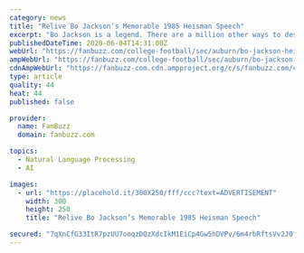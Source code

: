 ```yaml
---
category: news
title: "Relive Bo Jackson’s Memorable 1985 Heisman Speech"
excerpt: "Bo Jackson is a legend. There are a million other ways to describe him, but that does it succinctly. From a college football All-American to an NFL Pro Bowl and an MLB All-Star Game, the running back and outfielder showed the world why he was truly the greatest athlete to ever exist."
publishedDateTime: 2020-06-04T14:31:00Z
webUrl: "https://fanbuzz.com/college-football/sec/auburn/bo-jackson-heisman/"
ampWebUrl: "https://fanbuzz.com/college-football/sec/auburn/bo-jackson-heisman/amp/"
cdnAmpWebUrl: "https://fanbuzz-com.cdn.ampproject.org/c/s/fanbuzz.com/college-football/sec/auburn/bo-jackson-heisman/amp/"
type: article
quality: 44
heat: 44
published: false

provider:
  name: FanBuzz
  domain: fanbuzz.com

topics:
  - Natural Language Processing
  - AI

images:
  - url: "https://placehold.it/300X250/fff/ccc?text=ADVERTISEMENT"
    width: 300
    height: 250
    title: "Relive Bo Jackson’s Memorable 1985 Heisman Speech"

secured: "7qXnCfG33ItR7pzUU7ooqzDQzXdcIkM1EiCp4Gw5hDVPv/6m4rbRftsVv2J0fOpdsipIKw7KauRQip7iOwDISy6lHOPGTXLiQ7lNXm8eHlpFyhQB+ll8b9D5nbpw9dpySZHNnTMffvqflsSirXAbOnbZjw6mI5wp5juoD+VXW7BcT+2l1nKe0kzmd3gj0+CAcu5XNbH5zsE+l4derlm2TQuXlBoYu0/Zl5zbptjA60B1xwxz1YC73j5+55Zn5BiQ2CUceqkMexUVt3+azYXhzphXAHnFZ8GvTvLGC8AQzXs1kJtJ16Vn2tSaB3INxfGQ;U9lAFazMQCtUrBh3dyxWVQ=="
---
```


